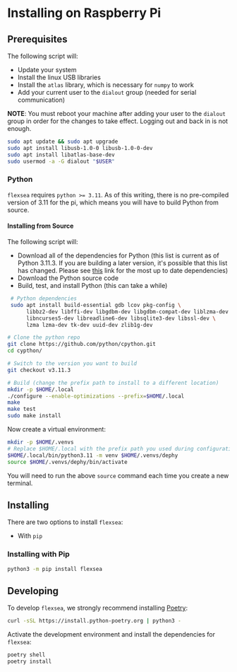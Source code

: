 # Installing on Raspberry Pi


## Prerequisites


The following script will:

* Update your system
* Install the linux USB libraries
* Install the `atlas` library, which is necessary for `numpy` to work
* Add your current user to the `dialout` group (needed for serial communication)

**NOTE**: You must reboot your machine after adding your user to the `dialout` group
in order for the changes to take effect. Logging out and back in is not enough.


```bash
sudo apt update && sudo apt upgrade
sudo apt install libusb-1.0-0 libusb-1.0-0-dev
sudo apt install libatlas-base-dev
sudo usermod -a -G dialout "$USER"
```


### Python

`flexsea` requires `python >= 3.11`. As of this writing, there is no pre-compiled version
of 3.11 for the pi, which means you will have to build Python from source.

#### Installing from Source

The following script will:
* Download all of the dependencies for Python (this list is current as of Python 3.11.3.
If you are building a later version, it's possible that this list has changed. Please
see [this](https://devguide.python.org/getting-started/setup-building/#build-dependencies)
link for the most up to date dependencies)
* Download the Python source code
* Build, test, and install Python (this can take a while)

```bash
 # Python dependencies
 sudo apt install build-essential gdb lcov pkg-config \
      libbz2-dev libffi-dev libgdbm-dev libgdbm-compat-dev liblzma-dev \
      libncurses5-dev libreadline6-dev libsqlite3-dev libssl-dev \
      lzma lzma-dev tk-dev uuid-dev zlib1g-dev

# Clone the python repo
git clone https://github.com/python/cpython.git
cd cypthon/

# Switch to the version you want to build
git checkout v3.11.3

# Build (change the prefix path to install to a different location)
mkdir -p $HOME/.local
./configure --enable-optimizations --prefix=$HOME/.local
make
make test
sudo make install
```

Now create a virtual environment:
```bash
mkdir -p $HOME/.venvs
# Replace $HOME/.local with the prefix path you used during configuration
$HOME/.local/bin/python3.11 -m venv $HOME/.venvs/dephy
source $HOME/.venvs/dephy/bin/activate
```

You will need to run the above `source` command each time you create a new terminal.


## Installing

There are two options to install `flexsea`:
* With `pip`

### Installing with Pip
```bash
python3 -m pip install flexsea
```

## Developing

To develop `flexsea`, we strongly recommend installing [Poetry](https://python-poetry.org/docs/):

```bash
curl -sSL https://install.python-poetry.org | python3 -
```

Activate the development environment and install the dependencies for `flexsea`:
```bash
poetry shell
poetry install
```
